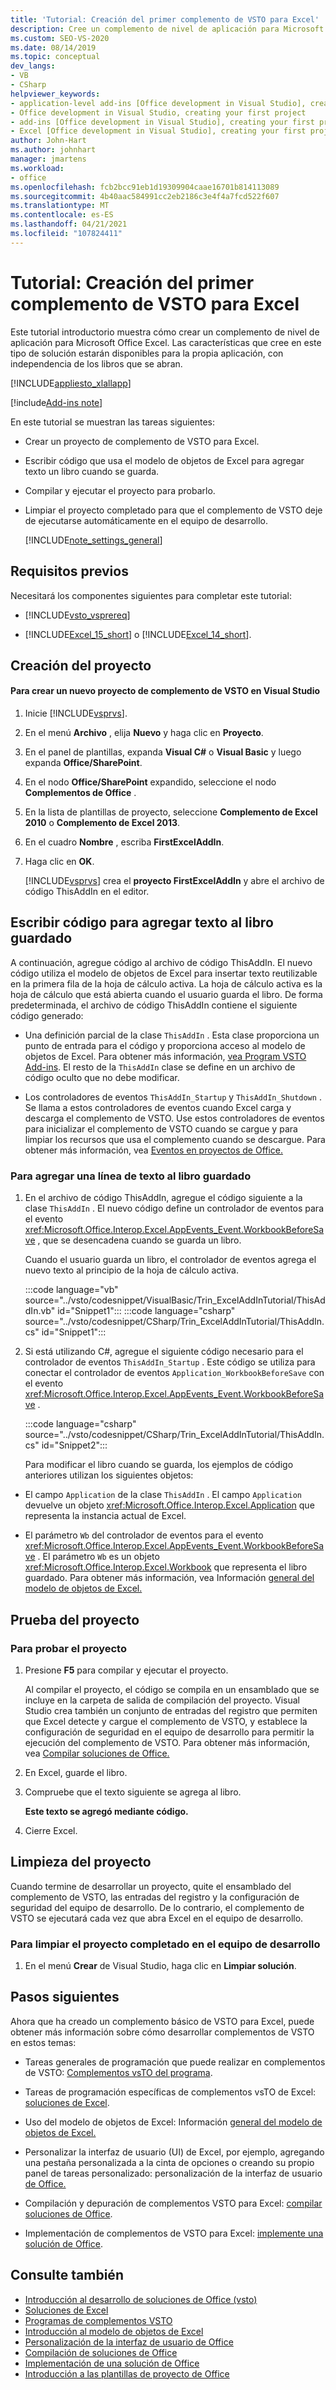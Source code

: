 ```yaml
---
title: 'Tutorial: Creación del primer complemento de VSTO para Excel'
description: Cree un complemento de nivel de aplicación para Microsoft Excel. Las características que cree están disponibles para la propia aplicación, independientemente de qué libros estén abiertos.
ms.custom: SEO-VS-2020
ms.date: 08/14/2019
ms.topic: conceptual
dev_langs:
- VB
- CSharp
helpviewer_keywords:
- application-level add-ins [Office development in Visual Studio], creating your first project
- Office development in Visual Studio, creating your first project
- add-ins [Office development in Visual Studio], creating your first project
- Excel [Office development in Visual Studio], creating your first project
author: John-Hart
ms.author: johnhart
manager: jmartens
ms.workload:
- office
ms.openlocfilehash: fcb2bcc91eb1d19309904caae16701b814113089
ms.sourcegitcommit: 4b40aac584991cc2eb2186c3e4f4a7fcd522f607
ms.translationtype: MT
ms.contentlocale: es-ES
ms.lasthandoff: 04/21/2021
ms.locfileid: "107824411"
---
```

# <a name="walkthrough-create-your-first-vsto-add-in-for-excel"></a>Tutorial: Creación del primer complemento de VSTO para Excel
  Este tutorial introductorio muestra cómo crear un complemento de nivel de aplicación para Microsoft Office Excel. Las características que cree en este tipo de solución estarán disponibles para la propia aplicación, con independencia de los libros que se abran.

 [!INCLUDE[appliesto_xlallapp](../vsto/includes/appliesto-xlallapp-md.md)]

[!include[Add-ins note](includes/addinsnote.md)]

 En este tutorial se muestran las tareas siguientes:

- Crear un proyecto de complemento de VSTO para Excel.

- Escribir código que usa el modelo de objetos de Excel para agregar texto un libro cuando se guarda.

- Compilar y ejecutar el proyecto para probarlo.

- Limpiar el proyecto completado para que el complemento de VSTO deje de ejecutarse automáticamente en el equipo de desarrollo.

  [!INCLUDE[note_settings_general](../sharepoint/includes/note-settings-general-md.md)]

## <a name="prerequisites"></a>Requisitos previos
 Necesitará los componentes siguientes para completar este tutorial:

- [!INCLUDE[vsto_vsprereq](../vsto/includes/vsto-vsprereq-md.md)]

- [!INCLUDE[Excel_15_short](../vsto/includes/excel-15-short-md.md)] o [!INCLUDE[Excel_14_short](../vsto/includes/excel-14-short-md.md)].

## <a name="create-the-project"></a>Creación del proyecto

#### <a name="to-create-a-new-excel-vsto-add-in-project-in-visual-studio"></a>Para crear un nuevo proyecto de complemento de VSTO en Visual Studio

1. Inicie [!INCLUDE[vsprvs](../sharepoint/includes/vsprvs-md.md)].

2. En el menú **Archivo** , elija **Nuevo** y haga clic en **Proyecto**.

3. En el panel de plantillas, expanda **Visual C#** o **Visual Basic** y luego expanda **Office/SharePoint**.

4. En el nodo **Office/SharePoint** expandido, seleccione el nodo **Complementos de Office** .

5. En la lista de plantillas de proyecto, seleccione **Complemento de Excel 2010** o **Complemento de Excel 2013**.

6. En el cuadro **Nombre** , escriba **FirstExcelAddIn**.

7. Haga clic en **OK**.

     [!INCLUDE[vsprvs](../sharepoint/includes/vsprvs-md.md)] crea el **proyecto FirstExcelAddIn** y abre el archivo de código ThisAddIn en el editor.

## <a name="write-code-to-add-text-to-the-saved-workbook"></a>Escribir código para agregar texto al libro guardado
 A continuación, agregue código al archivo de código ThisAddIn. El nuevo código utiliza el modelo de objetos de Excel para insertar texto reutilizable en la primera fila de la hoja de cálculo activa. La hoja de cálculo activa es la hoja de cálculo que está abierta cuando el usuario guarda el libro. De forma predeterminada, el archivo de código ThisAddIn contiene el siguiente código generado:

- Una definición parcial de la clase `ThisAddIn` . Esta clase proporciona un punto de entrada para el código y proporciona acceso al modelo de objetos de Excel. Para obtener más información, [vea Program VSTO Add-ins](../vsto/programming-vsto-add-ins.md). El resto de la `ThisAddIn` clase se define en un archivo de código oculto que no debe modificar.

- Los controladores de eventos `ThisAddIn_Startup` y `ThisAddIn_Shutdown` . Se llama a estos controladores de eventos cuando Excel carga y descarga el complemento de VSTO. Use estos controladores de eventos para inicializar el complemento de VSTO cuando se cargue y para limpiar los recursos que usa el complemento cuando se descargue. Para obtener más información, vea [Eventos en proyectos de Office.](../vsto/events-in-office-projects.md)

### <a name="to-add-a-line-of-text-to-the-saved-workbook"></a>Para agregar una línea de texto al libro guardado

1. En el archivo de código ThisAddIn, agregue el código siguiente a la clase `ThisAddIn` . El nuevo código define un controlador de eventos para el evento <xref:Microsoft.Office.Interop.Excel.AppEvents_Event.WorkbookBeforeSave> , que se desencadena cuando se guarda un libro.

    Cuando el usuario guarda un libro, el controlador de eventos agrega el nuevo texto al principio de la hoja de cálculo activa.

    :::code language="vb" source="../vsto/codesnippet/VisualBasic/Trin_ExcelAddInTutorial/ThisAddIn.vb" id="Snippet1":::
    :::code language="csharp" source="../vsto/codesnippet/CSharp/Trin_ExcelAddInTutorial/ThisAddIn.cs" id="Snippet1":::

2. Si está utilizando C#, agregue el siguiente código necesario para el controlador de eventos `ThisAddIn_Startup` . Este código se utiliza para conectar el controlador de eventos `Application_WorkbookBeforeSave` con el evento <xref:Microsoft.Office.Interop.Excel.AppEvents_Event.WorkbookBeforeSave> .

    :::code language="csharp" source="../vsto/codesnippet/CSharp/Trin_ExcelAddInTutorial/ThisAddIn.cs" id="Snippet2":::

   Para modificar el libro cuando se guarda, los ejemplos de código anteriores utilizan los siguientes objetos:

- El campo `Application` de la clase `ThisAddIn` . El campo `Application` devuelve un objeto <xref:Microsoft.Office.Interop.Excel.Application> que representa la instancia actual de Excel.

- El parámetro `Wb` del controlador de eventos para el evento <xref:Microsoft.Office.Interop.Excel.AppEvents_Event.WorkbookBeforeSave> . El parámetro `Wb` es un objeto <xref:Microsoft.Office.Interop.Excel.Workbook> que representa el libro guardado. Para obtener más información, vea Información [general del modelo de objetos de Excel.](../vsto/excel-object-model-overview.md)

## <a name="test-the-project"></a>Prueba del proyecto

### <a name="to-test-the-project"></a>Para probar el proyecto

1. Presione **F5** para compilar y ejecutar el proyecto.

     Al compilar el proyecto, el código se compila en un ensamblado que se incluye en la carpeta de salida de compilación del proyecto. Visual Studio crea también un conjunto de entradas del registro que permiten que Excel detecte y cargue el complemento de VSTO, y establece la configuración de seguridad en el equipo de desarrollo para permitir la ejecución del complemento de VSTO. Para obtener más información, vea [Compilar soluciones de Office.](../vsto/building-office-solutions.md)

2. En Excel, guarde el libro.

3. Compruebe que el texto siguiente se agrega al libro.

     **Este texto se agregó mediante código.**

4. Cierre Excel.

## <a name="clean-up-the-project"></a>Limpieza del proyecto
 Cuando termine de desarrollar un proyecto, quite el ensamblado del complemento de VSTO, las entradas del registro y la configuración de seguridad del equipo de desarrollo. De lo contrario, el complemento de VSTO se ejecutará cada vez que abra Excel en el equipo de desarrollo.

### <a name="to-clean-up-the-completed-project-on-your-development-computer"></a>Para limpiar el proyecto completado en el equipo de desarrollo

1. En el menú **Crear** de Visual Studio, haga clic en **Limpiar solución**.

## <a name="next-steps"></a>Pasos siguientes
 Ahora que ha creado un complemento básico de VSTO para Excel, puede obtener más información sobre cómo desarrollar complementos de VSTO en estos temas:

- Tareas generales de programación que puede realizar en complementos de VSTO: [Complementos vsTO del programa](../vsto/programming-vsto-add-ins.md).

- Tareas de programación específicas de complementos vsTO de Excel: [soluciones de Excel](../vsto/excel-solutions.md).

- Uso del modelo de objetos de Excel: Información [general del modelo de objetos de Excel.](../vsto/excel-object-model-overview.md)

- Personalizar la interfaz de usuario (UI) de Excel, por ejemplo, agregando una pestaña personalizada a la cinta de opciones o creando su propio panel de tareas personalizado: personalización de la interfaz de usuario [de Office.](../vsto/office-ui-customization.md)

- Compilación y depuración de complementos VSTO para Excel: [compilar soluciones de Office](../vsto/building-office-solutions.md).

- Implementación de complementos de VSTO para Excel: [implemente una solución de Office](../vsto/deploying-an-office-solution.md).

## <a name="see-also"></a>Consulte también
- [Introducción al desarrollo de soluciones de Office &#40;vsto&#41;](../vsto/office-solutions-development-overview-vsto.md)
- [Soluciones de Excel](../vsto/excel-solutions.md)
- [Programas de complementos VSTO](../vsto/programming-vsto-add-ins.md)
- [Introducción al modelo de objetos de Excel](../vsto/excel-object-model-overview.md)
- [Personalización de la interfaz de usuario de Office](../vsto/office-ui-customization.md)
- [Compilación de soluciones de Office](../vsto/building-office-solutions.md)
- [Implementación de una solución de Office](../vsto/deploying-an-office-solution.md)
- [Introducción a las plantillas de proyecto de Office](../vsto/office-project-templates-overview.md)
